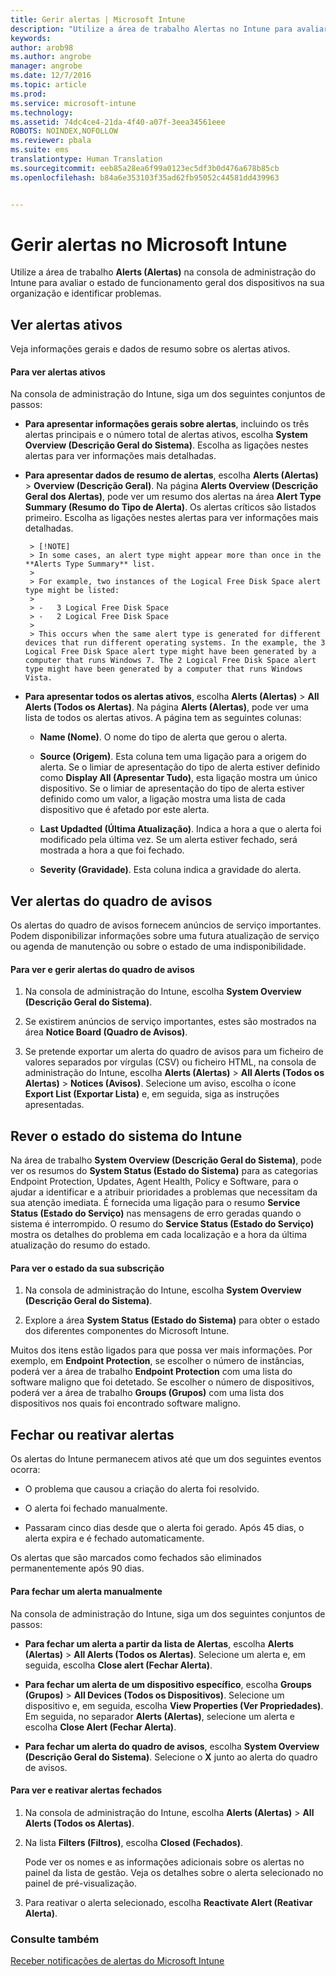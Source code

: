 ```yaml
---
title: Gerir alertas | Microsoft Intune
description: "Utilize a área de trabalho Alertas no Intune para avaliar o estado de funcionamento geral dos dispositivos na sua organização."
keywords: 
author: arob98
ms.author: angrobe
manager: angrobe
ms.date: 12/7/2016
ms.topic: article
ms.prod: 
ms.service: microsoft-intune
ms.technology: 
ms.assetid: 74dc4ce4-21da-4f40-a07f-3eea34561eee
ROBOTS: NOINDEX,NOFOLLOW
ms.reviewer: pbala
ms.suite: ems
translationtype: Human Translation
ms.sourcegitcommit: eeb85a28ea6f99a0123ec5df3b0d476a678b85cb
ms.openlocfilehash: b84a6e353103f35ad62fb95052c44581dd439963


---
```


# <a name="manage-alerts-in-microsoft-intune"></a>Gerir alertas no Microsoft Intune
Utilize a área de trabalho **Alerts (Alertas)** na consola de administração do Intune para avaliar o estado de funcionamento geral dos dispositivos na sua organização e identificar problemas.

## <a name="view-active-alerts"></a>Ver alertas ativos

Veja informações gerais e dados de resumo sobre os alertas ativos.

#### <a name="to-view-active-alerts"></a>Para ver alertas ativos

Na consola de administração do Intune, siga um dos seguintes conjuntos de passos:

-  **Para apresentar informações gerais sobre alertas**, incluindo os três alertas principais e o número total de alertas ativos, escolha **System Overview (Descrição Geral do Sistema)**. Escolha as ligações nestes alertas para ver informações mais detalhadas.

-  **Para apresentar dados de resumo de alertas**, escolha **Alerts (Alertas)** > **Overview (Descrição Geral)**. Na página **Alerts Overview (Descrição Geral dos Alertas)**, pode ver um resumo dos alertas na área **Alert Type Summary (Resumo do Tipo de Alerta)**. Os alertas críticos são listados primeiro. Escolha as ligações nestes alertas para ver informações mais detalhadas.

        > [!NOTE]
        > In some cases, an alert type might appear more than once in the **Alerts Type Summary** list.
        >
        > For example, two instances of the Logical Free Disk Space alert type might be listed:
        >
        > -   3 Logical Free Disk Space
        > -   2 Logical Free Disk Space
        >
        > This occurs when the same alert type is generated for different devices that run different operating systems. In the example, the 3 Logical Free Disk Space alert type might have been generated by a computer that runs Windows 7. The 2 Logical Free Disk Space alert type might have been generated by a computer that runs Windows Vista.

-   **Para apresentar todos os alertas ativos**, escolha **Alerts (Alertas)** > **All Alerts (Todos os Alertas)**. Na página **Alerts (Alertas)**, pode ver uma lista de todos os alertas ativos. A página tem as seguintes colunas:

    -   **Name (Nome)**. O nome do tipo de alerta que gerou o alerta.

    -   **Source (Origem)**. Esta coluna tem uma ligação para a origem do alerta. Se o limiar de apresentação do tipo de alerta estiver definido como **Display All (Apresentar Tudo)**, esta ligação mostra um único dispositivo. Se o limiar de apresentação do tipo de alerta estiver definido como um valor, a ligação mostra uma lista de cada dispositivo que é afetado por este alerta.

    -   **Last Updadted (Última Atualização)**. Indica a hora a que o alerta foi modificado pela última vez. Se um alerta estiver fechado, será mostrada a hora a que foi fechado.

    -   **Severity (Gravidade)**. Esta coluna indica a gravidade do alerta.

## <a name="view-notice-board-alerts"></a>Ver alertas do quadro de avisos
Os alertas do quadro de avisos fornecem anúncios de serviço importantes. Podem disponibilizar informações sobre uma futura atualização de serviço ou agenda de manutenção ou sobre o estado de uma indisponibilidade.

#### <a name="to-view-and-manage-notice-board-alerts"></a>Para ver e gerir alertas do quadro de avisos

1.  Na consola de administração do Intune, escolha **System Overview (Descrição Geral do Sistema)**.

2.  Se existirem anúncios de serviço importantes, estes são mostrados na área **Notice Board (Quadro de Avisos)**.

3.  Se pretende exportar um alerta do quadro de avisos para um ficheiro de valores separados por vírgulas (CSV) ou ficheiro HTML, na consola de administração do Intune, escolha **Alerts (Alertas)** > **All Alerts (Todos os Alertas)** >    **Notices (Avisos)**. Selecione um aviso, escolha o ícone **Export List (Exportar Lista)** e, em seguida, siga as instruções apresentadas.

## <a name="review-intune-system-status"></a>Rever o estado do sistema do Intune
Na área de trabalho **System Overview (Descrição Geral do Sistema)**, pode ver os resumos do **System Status (Estado do Sistema)** para as categorias Endpoint Protection, Updates, Agent Health, Policy e Software, para o ajudar a identificar e a atribuir prioridades a problemas que necessitam da sua atenção imediata. É fornecida uma ligação para o resumo **Service Status (Estado do Serviço)** nas mensagens de erro geradas quando o sistema é interrompido. O resumo do **Service Status (Estado do Serviço)** mostra os detalhes do problema em cada localização e a hora da última atualização do resumo do estado.

#### <a name="to-view-the-status-of-your-subscription"></a>Para ver o estado da sua subscrição

1.  Na consola de administração do Intune, escolha **System Overview (Descrição Geral do Sistema)**.

2.  Explore a área **System Status (Estado do Sistema)** para obter o estado dos diferentes componentes do Microsoft Intune.

  Muitos dos itens estão ligados para que possa ver mais informações. Por exemplo, em **Endpoint Protection**, se escolher o número de instâncias, poderá ver a área de trabalho **Endpoint Protection** com uma lista do software maligno que foi detetado. Se escolher o número de dispositivos, poderá ver a área de trabalho **Groups (Grupos)** com uma lista dos dispositivos nos quais foi encontrado software maligno.

## <a name="close-and-reactivate-alerts"></a>Fechar ou reativar alertas
Os alertas do Intune permanecem ativos até que um dos seguintes eventos ocorra:

-   O problema que causou a criação do alerta foi resolvido.

-   O alerta foi fechado manualmente.

-   Passaram cinco dias desde que o alerta foi gerado. Após 45 dias, o alerta expira e é fechado automaticamente.

Os alertas que são marcados como fechados são eliminados permanentemente após 90 dias.

#### <a name="to-manually-close-an-alert"></a>Para fechar um alerta manualmente

Na consola de administração do Intune, siga um dos seguintes conjuntos de passos:

- **Para fechar um alerta a partir da lista de Alertas**, escolha **Alerts (Alertas)** > **All Alerts (Todos os Alertas)**. Selecione um alerta e, em seguida, escolha **Close alert (Fechar Alerta)**.

- **Para fechar um alerta de um dispositivo específico**, escolha **Groups (Grupos)** > **All Devices (Todos os Dispositivos)**. Selecione um dispositivo e, em seguida, escolha **View Properties (Ver Propriedades)**. Em seguida, no separador **Alerts (Alertas)**, selecione um alerta e escolha **Close Alert (Fechar Alerta)**.

- **Para fechar um alerta do quadro de avisos**, escolha **System Overview (Descrição Geral do Sistema)**. Selecione o **X** junto ao alerta do quadro de avisos.

#### <a name="to-view-and-reactivate-closed-alerts"></a>Para ver e reativar alertas fechados

1.  Na consola de administração do Intune, escolha **Alerts (Alertas)** > **All Alerts (Todos os Alertas)**.

2.  Na lista **Filters (Filtros)**, escolha **Closed (Fechados)**.

    Pode ver os nomes e as informações adicionais sobre os alertas no painel da lista de gestão. Veja os detalhes sobre o alerta selecionado no painel de pré-visualização.

3.  Para reativar o alerta selecionado, escolha **Reactivate Alert (Reativar Alerta)**.

### <a name="see-also"></a>Consulte também
[Receber notificações de alertas do Microsoft Intune](../deploy-use/get-notified-by-alerts.md)



<!--HONumber=Dec16_HO2-->


